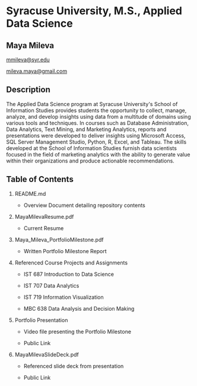 # Syracuse University, M.S., Applied Data Science
## Maya Mileva

mmileva@syr.edu

mileva.maya@gmail.com

## Description
The Applied Data Science program at Syracuse University's School of Information Studies provides students the opportunity to collect, manage, analyze, and develop insights using data from a multitude of domains using various tools and techniques. In courses such as Database Administration, Data Analytics, Text Mining, and Marketing Analytics, reports and presentations were developed to deliver insights using Microsoft Access, SQL Server Management Studio, Python, R, Excel, and Tableau. The skills developed at the School of Information Studies furnish data scientists focused in the field of marketing analytics with the ability to generate value within their organizations and produce actionable recommendations.

## Table of Contents
1. README.md

    - Overview Document detailing repository contents
 
2. MayaMilevaResume.pdf

    - Current Resume
 
3. Maya_Mileva_PortfolioMilestone.pdf

    - Written Portfolio Milestone Report
 
4. Referenced Course Projects and Assignments

    - IST 687 Introduction to Data Science  
    
    - IST 707 Data Analytics
    
    - IST 719 Information Visualization
    
    - MBC 638 Data Analysis and Decision Making
5. Portfolio Presentation  

    - Video file presenting the Portfolio Milestone
    
    - Public Link
    
6. MayaMilevaSlideDeck.pdf

   - Referenced slide deck from presentation
   
   - Public Link
    
